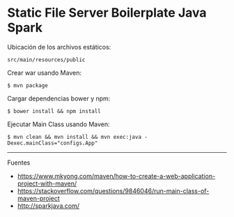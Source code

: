 # Static File Server Boilerplate Java Spark

Ubicación de los archivos estáticos:

    src/main/resources/public

Crear war usando Maven:

    $ mvn package

Cargar dependencias bower y npm:

    $ bower install && npm install

Ejecutar Main Class usando Maven:

    $ mvn clean && mvn install && mvn exec:java -Dexec.mainClass="configs.App"

--- 

Fuentes

+ https://www.mkyong.com/maven/how-to-create-a-web-application-project-with-maven/
+ https://stackoverflow.com/questions/9846046/run-main-class-of-maven-project
+ http://sparkjava.com/